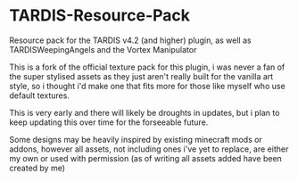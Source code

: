 # TARDIS-Resource-Pack

Resource pack for the TARDIS v4.2 (and higher) plugin, as well as TARDISWeepingAngels and the Vortex Manipulator

This is a fork of the official texture pack for this plugin, i was never a fan of the super stylised assets as they just aren't really built for the vanilla art style, so i thought i'd make one that fits more for those like myself who use default textures.

This is very early and there will likely be droughts in updates, but i plan to keep updating this over time for the forseeable future.

Some designs may be heavily inspired by existing minecraft mods or addons, however all assets, not including ones i've yet to replace, are either my own or used with permission (as of writing all assets added have been created by me)
